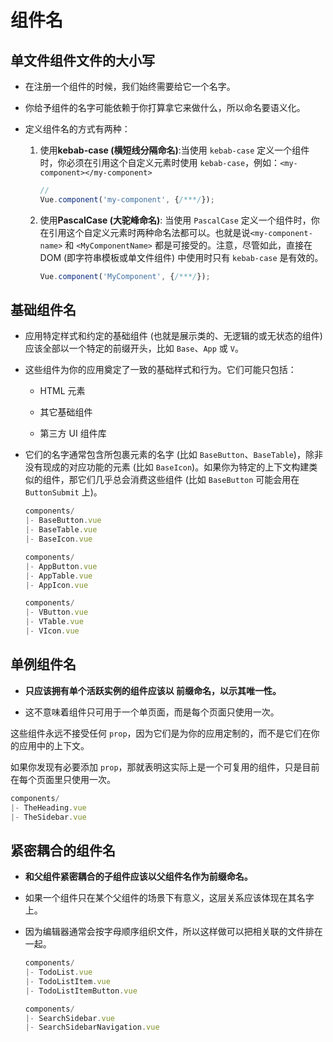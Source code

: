 # 组件名

## 单文件组件文件的大小写

*   在注册一个组件的时候，我们始终需要给它一个名字。

*   你给予组件的名字可能依赖于你打算拿它来做什么，所以命名要语义化。

*   定义组件名的方式有两种：

    1.  使用**kebab-case (横短线分隔命名)**:当使用 `kebab-case` 定义一个组件时，你必须在引用这个自定义元素时使用 `kebab-case`，例如：`<my-component></my-component>`

        ```javascript
        // 
        Vue.component('my-component', {/***/});
        ```

    2.  使用**PascalCase (大驼峰命名)**: 当使用 `PascalCase` 定义一个组件时，你在引用这个自定义元素时两种命名法都可以。也就是说`<my-component-name>` 和 `<MyComponentName>` 都是可接受的。注意，尽管如此，直接在 DOM (即字符串模板或单文件组件) 中使用时只有 `kebab-case` 是有效的。

        ```javascript
        Vue.component('MyComponent', {/***/});
        ```

## 基础组件名

*   应用特定样式和约定的基础组件 (也就是展示类的、无逻辑的或无状态的组件) 应该全部以一个特定的前缀开头，比如 `Base`、`App` 或 `V`。

*   这些组件为你的应用奠定了一致的基础样式和行为。它们可能只包括：

    *   HTML 元素

    *   其它基础组件

    *   第三方 UI 组件库

*   它们的名字通常包含所包裹元素的名字 (比如 `BaseButton`、`BaseTable`)，除非没有现成的对应功能的元素 (比如 `BaseIcon`)。如果你为特定的上下文构建类似的组件，那它们几乎总会消费这些组件 (比如 `BaseButton` 可能会用在 `ButtonSubmit` 上)。

    ```javascript
    components/
    |- BaseButton.vue
    |- BaseTable.vue
    |- BaseIcon.vue
    ```

    ```javascript
    components/
    |- AppButton.vue
    |- AppTable.vue
    |- AppIcon.vue
    ```

    ```javascript
    components/
    |- VButton.vue
    |- VTable.vue
    |- VIcon.vue
    ```

## 单例组件名

*   **只应该拥有单个活跃实例的组件应该以  前缀命名，以示其唯一性。**

*   这不意味着组件只可用于一个单页面，而是每个页面只使用一次。

这些组件永远不接受任何 `prop`，因为它们是为你的应用定制的，而不是它们在你的应用中的上下文。

如果你发现有必要添加 `prop`，那就表明这实际上是一个可复用的组件，只是目前在每个页面里只使用一次。

```javascript
components/
|- TheHeading.vue
|- TheSidebar.vue
```

## 紧密耦合的组件名

*   **和父组件紧密耦合的子组件应该以父组件名作为前缀命名。**

*   如果一个组件只在某个父组件的场景下有意义，这层关系应该体现在其名字上。

*   因为编辑器通常会按字母顺序组织文件，所以这样做可以把相关联的文件排在一起。

    ```javascript
    components/
    |- TodoList.vue
    |- TodoListItem.vue
    |- TodoListItemButton.vue
    ```

    ```javascript
    components/
    |- SearchSidebar.vue
    |- SearchSidebarNavigation.vue
    ```
